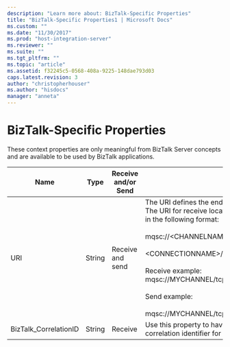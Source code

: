```yaml
---
description: "Learn more about: BizTalk-Specific Properties"
title: "BizTalk-Specific Properties1 | Microsoft Docs"
ms.custom: ""
ms.date: "11/30/2017"
ms.prod: "host-integration-server"
ms.reviewer: ""
ms.suite: ""
ms.tgt_pltfrm: ""
ms.topic: "article"
ms.assetid: f32245c5-0568-408a-9225-148dae793d03
caps.latest.revision: 3
author: "christopherhouser"
ms.author: "hisdocs"
manager: "anneta"
---
```

# BizTalk-Specific Properties
These context properties are only meaningful from BizTalk Server concepts and are available to be used by BizTalk applications.  
  
|Name|Type|Receive and/or Send|Description|  
|----------|----------|--------------------------|-----------------|  
|URI|String|Receive and send|The URI defines the end-point for receive locations and send ports. The URI for receive locations and send ports for MQSC Adapter are in the following format:<br /><br /> mqsc://\<CHANNELNAME>/\<TRANSPORTTYPE>/<br /><br /> \<CONNECTIONNAME>/\<QUEUEMANAGERNAME>/\<QUEUENAME><br /><br /> Receive example: mqsc://MYCHANNEL/tcp/MQSERVER(1414)/QM1/RECVQ<br /><br /> Send example:<br /><br /> mqsc://MYCHANNEL/tcp/MQSERVER(1414)/QM2/SENDQ|  
|BizTalk_CorrelationID|String|Receive|Use this property to have the MQSeries server generate a correlation identifier for use with the message.|

